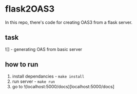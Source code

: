# flask2OAS3
In this repo, there's code for creating OAS3 from a flask server.

## task 
![] - generating OAS from basic server

## how to run
1. install dependancies - `make install`
2. run server - `make run`
3. go to !(localhost:5000/docs)[localhost:5000/docs]
